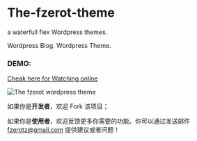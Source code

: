 # The-fzerot-theme
a waterfull flex Wordpress themes.

Wordpress Blog.
Wordpress Theme.

### DEMO:
[Cheak here for Watching online](http://fzerotriluby.com/)

![The fzerot wordpress theme](http://fzerotriluby.com/wp-content/uploads/2018/01/sr.png)

如果你是**开发者**，欢迎 Fork 该项目；

如果你是**使用者**，欢迎反馈更多你需要的功能。你可以通过发送邮件 fzerotz@gmail.com 提供建议或者问题！
